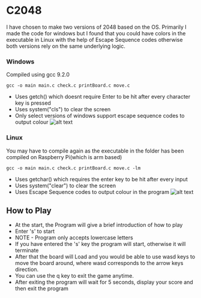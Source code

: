 # C2048
I have chosen to make two versions of 2048 based on the OS.
Primarily I made the code for windows but I found that you could have colors in the executable in Linux with the help of Escape Sequence codes otherwise both versions rely on the same underlying logic.

### Windows 
Compiled using gcc 9.2.0
```
gcc -o main main.c check.c printBoard.c move.c
```
* Uses getch() which doesnt require Enter to be hit after every character key is pressed
* Uses system("cls") to clear the screen
* Only select versions of windows support escape sequence codes to output colour
![alt text](https://imgur.com/hdVf0Jh.png)

### Linux
You may have to compile again as the executable in the folder has been compiled on Raspberry Pi(which is arm based)
```
gcc -o main main.c check.c printBoard.c move.c -lm
```
* Uses getchar() which requires the enter key to be hit after every input
* Uses system("clear") to clear the screen
* Uses Escape Sequence codes to output colour in the program
![alt text](https://imgur.com/rAhMcPj.png)

## How to Play

* At the start, the Program will give a brief introduction of how to play 
* Enter 's' to start
* NOTE - Program only accepts lowercase letters
* If you have entered the 's' key the program will start, otherwise it will terminate
* After that the board will Load and you would be able to use wasd keys to move the board around, where wasd corresponds to the arrow keys direction.
* You can use the q key to exit the game anytime.
* After exiting the program will wait for 5 seconds, display your score and then exit the program
